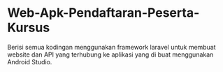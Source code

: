 # Web-Apk-Pendaftaran-Peserta-Kursus
Berisi semua kodingan menggunakan framework laravel untuk membuat website dan API yang terhubung ke aplikasi yang di buat menggunakan Android Studio.
